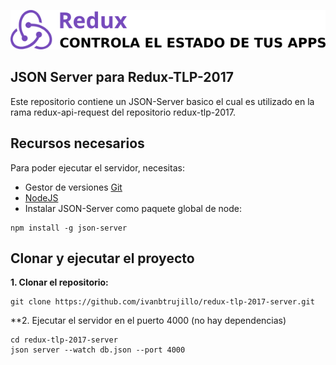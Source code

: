 ![Redux - Header](img/repo-header.png)

## JSON Server para Redux-TLP-2017

Este repositorio contiene un JSON-Server basico el cual es utilizado en la rama redux-api-request del repositorio redux-tlp-2017.

## Recursos necesarios

Para poder ejecutar el servidor, necesitas:

- Gestor de versiones [Git](https://git-scm.com/)
- [NodeJS](https://nodejs.org/es/download/current/)
- Instalar JSON-Server como paquete global de node:
```
npm install -g json-server
```

## Clonar y ejecutar el proyecto

**1. Clonar el repositorio:**

```
git clone https://github.com/ivanbtrujillo/redux-tlp-2017-server.git

```

**2. Ejecutar el servidor en el puerto 4000 (no hay dependencias)
```
cd redux-tlp-2017-server
json server --watch db.json --port 4000
```
